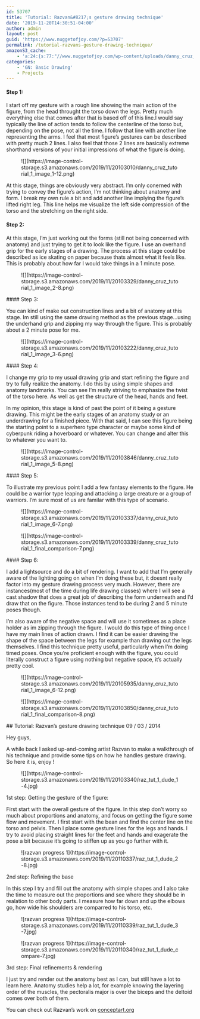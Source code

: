 ```yaml
---
id: 53707
title: 'Tutorial: Razvan&#8217;s gesture drawing technique'
date: '2019-11-20T14:30:51-04:00'
author: admin
layout: post
guid: 'https://www.nuggetofjoy.com/?p=53707'
permalink: /tutorial-razvans-gesture-drawing-technique/
amazonS3_cache:
    - 'a:24:{s:77:"//www.nuggetofjoy.com/wp-content/uploads/danny_cruz_tutorial_1_image_1-12.png";a:2:{s:2:"id";i:53762;s:11:"source_type";s:13:"media-library";}s:94:"//image-control-storage.s3.amazonaws.com/2019/11/20103010/danny_cruz_tutorial_1_image_1-12.png";a:2:{s:2:"id";i:53762;s:11:"source_type";s:13:"media-library";}s:76:"//www.nuggetofjoy.com/wp-content/uploads/danny_cruz_tutorial_1_image_2-8.png";a:2:{s:2:"id";i:53790;s:11:"source_type";s:13:"media-library";}s:93:"//image-control-storage.s3.amazonaws.com/2019/11/20103329/danny_cruz_tutorial_1_image_2-8.png";a:2:{s:2:"id";i:53790;s:11:"source_type";s:13:"media-library";}s:76:"//www.nuggetofjoy.com/wp-content/uploads/danny_cruz_tutorial_1_image_3-6.png";a:2:{s:2:"id";i:53778;s:11:"source_type";s:13:"media-library";}s:93:"//image-control-storage.s3.amazonaws.com/2019/11/20103222/danny_cruz_tutorial_1_image_3-6.png";a:2:{s:2:"id";i:53778;s:11:"source_type";s:13:"media-library";}s:76:"//www.nuggetofjoy.com/wp-content/uploads/danny_cruz_tutorial_1_image_5-8.png";a:2:{s:2:"id";i:53804;s:11:"source_type";s:13:"media-library";}s:93:"//image-control-storage.s3.amazonaws.com/2019/11/20103846/danny_cruz_tutorial_1_image_5-8.png";a:2:{s:2:"id";i:53804;s:11:"source_type";s:13:"media-library";}s:76:"//www.nuggetofjoy.com/wp-content/uploads/danny_cruz_tutorial_1_image_6-7.png";a:2:{s:2:"id";i:53794;s:11:"source_type";s:13:"media-library";}s:93:"//image-control-storage.s3.amazonaws.com/2019/11/20103337/danny_cruz_tutorial_1_image_6-7.png";a:2:{s:2:"id";i:53794;s:11:"source_type";s:13:"media-library";}s:85:"//www.nuggetofjoy.com/wp-content/uploads/danny_cruz_tutorial_1_final_comparison-7.png";a:2:{s:2:"id";i:53795;s:11:"source_type";s:13:"media-library";}s:102:"//image-control-storage.s3.amazonaws.com/2019/11/20103339/danny_cruz_tutorial_1_final_comparison-7.png";a:2:{s:2:"id";i:53795;s:11:"source_type";s:13:"media-library";}s:77:"//www.nuggetofjoy.com/wp-content/uploads/danny_cruz_tutorial_1_image_6-12.png";a:2:{s:2:"id";i:53823;s:11:"source_type";s:13:"media-library";}s:94:"//image-control-storage.s3.amazonaws.com/2019/11/20105935/danny_cruz_tutorial_1_image_6-12.png";a:2:{s:2:"id";i:53823;s:11:"source_type";s:13:"media-library";}s:85:"//www.nuggetofjoy.com/wp-content/uploads/danny_cruz_tutorial_1_final_comparison-8.png";a:2:{s:2:"id";i:53806;s:11:"source_type";s:13:"media-library";}s:102:"//image-control-storage.s3.amazonaws.com/2019/11/20103850/danny_cruz_tutorial_1_final_comparison-8.png";a:2:{s:2:"id";i:53806;s:11:"source_type";s:13:"media-library";}s:63:"//www.nuggetofjoy.com/wp-content/uploads/raz_tut_1_dude_1-4.jpg";a:2:{s:2:"id";i:53796;s:11:"source_type";s:13:"media-library";}s:80:"//image-control-storage.s3.amazonaws.com/2019/11/20103340/raz_tut_1_dude_1-4.jpg";a:2:{s:2:"id";i:53796;s:11:"source_type";s:13:"media-library";}s:63:"//www.nuggetofjoy.com/wp-content/uploads/raz_tut_1_dude_2-8.jpg";a:2:{s:2:"id";s:5:"53828";s:11:"source_type";s:13:"media-library";}s:80:"//image-control-storage.s3.amazonaws.com/2019/11/20110337/raz_tut_1_dude_2-8.jpg";a:2:{s:2:"id";s:5:"53828";s:11:"source_type";s:13:"media-library";}s:63:"//www.nuggetofjoy.com/wp-content/uploads/raz_tut_1_dude_3-7.jpg";a:2:{s:2:"id";s:5:"53829";s:11:"source_type";s:13:"media-library";}s:80:"//image-control-storage.s3.amazonaws.com/2019/11/20110339/raz_tut_1_dude_3-7.jpg";a:2:{s:2:"id";s:5:"53829";s:11:"source_type";s:13:"media-library";}s:69:"//www.nuggetofjoy.com/wp-content/uploads/raz_tut_1_dude_compare-7.jpg";a:2:{s:2:"id";s:5:"53830";s:11:"source_type";s:13:"media-library";}s:86:"//image-control-storage.s3.amazonaws.com/2019/11/20110340/raz_tut_1_dude_compare-7.jpg";a:2:{s:2:"id";s:5:"53830";s:11:"source_type";s:13:"media-library";}}'
categories:
    - 'GN: Basic Drawing'
    - Projects
---
```


#### Step 1:

I start off my gesture with a rough line showing the main action of the figure, from the head throught the torso down the legs. Pretty much everything else that comes after that is based off of this line.I would say typically the line of action tends to follow the centerline of the torso but, depending on the pose, not all the time. I follow that line with another line representing the arms. I feel that most figure’s gestures can be described with pretty much 2 lines. I also feel that those 2 lines are basically extreme shorthand versions of your initial impressions of what the figure is doing.

<figure class="wp-block-image size-large">![](https://image-control-storage.s3.amazonaws.com/2019/11/20103010/danny_cruz_tutorial_1_image_1-12.png)</figure>  
At this stage, things are obviously very abstract. I’m only conerned with trying to convey the figure’s action, I’m not thinking about anatomy and form.  
I break my own rule a bit and add another line implying the figure’s lifted right leg. This line helps me visualize the left side compression of the torso and the stretching on the right side.

#### Step 2:

At this stage, I’m just working out the forms (still not being concerned with anatomy) and just trying to get it to look like the figure. I use an overhand grip for the early stages of a drawing. The process at this stage could be described as ice skating on paper because thats almost what it feels like. This is probably about how far I would take things in a 1 minute pose.

<figure class="wp-block-image size-full">![](https://image-control-storage.s3.amazonaws.com/2019/11/20103329/danny_cruz_tutorial_1_image_2-8.png)</figure>#### Step 3:

You can kind of make out construction lines and a bit of anatomy at this stage. Im still using the same drawing method as the previous stage…using the underhand grip and zipping my way through the figure. This is probably about a 2 minute pose for me.

<figure class="wp-block-image size-large">![](https://image-control-storage.s3.amazonaws.com/2019/11/20103222/danny_cruz_tutorial_1_image_3-6.png)</figure>#### Step 4:

I change my grip to my usual drawing grip and start refining the figure and try to fully realize the anatomy. I do this by using simple shapes and anatomy landmarks. You can see I’m really striving to emphasize the twist of the torso here. As well as get the structure of the head, hands and feet.

  
In my opinion, this stage is kind of past the point of it being a gesture drawing. This might be the early stages of an anatomy study or an underdrawing for a finished piece. With that said, I can see this figure being the starting point to a superhero type character or maybe some kind of cyberpunk riding a hoverboard or whatever. You can change and alter this to whatever you want to.

<figure class="wp-block-image size-large">![](https://image-control-storage.s3.amazonaws.com/2019/11/20103846/danny_cruz_tutorial_1_image_5-8.png)</figure>#### Step 5:

To illustrate my previous point I add a few fantasy elements to the figure. He could be a warrior type leaping and attacking a large creature or a group of warriors. I’m sure most of us are familar with this type of scenario.

<figure class="wp-block-image size-large">![](https://image-control-storage.s3.amazonaws.com/2019/11/20103337/danny_cruz_tutorial_1_image_6-7.png)</figure><figure class="wp-block-image size-large">![](https://image-control-storage.s3.amazonaws.com/2019/11/20103339/danny_cruz_tutorial_1_final_comparison-7.png)</figure>#### Step 6:

I add a lightsource and do a bit of rendering. I want to add that I’m generally aware of the lighting going on when I’m doing these but, it doesnt really factor into my gesture drawing process very much. However, there are instances(most of the time during life drawing classes) where I will see a cast shadow that does a great job of describing the form underneath and I’d draw that on the figure. Those instances tend to be during 2 and 5 minute poses though.

  
I’m also aware of the negative space and will use it sometimes as a place holder as im zipping through the figure. I would do this type of thing once I have my main lines of action drawn. I find it can be easier drawing the shape of the space between the legs for example than drawing out the legs themselves. I find this technique pretty useful, particularly when I’m doing timed poses. Once you’re proficient enough with the figure, you could literally construct a figure using nothing but negative space, it’s actually pretty cool.

<figure class="wp-block-image size-large">![](https://image-control-storage.s3.amazonaws.com/2019/11/20105935/danny_cruz_tutorial_1_image_6-12.png)</figure><figure class="wp-block-image size-large">![](https://image-control-storage.s3.amazonaws.com/2019/11/20103850/danny_cruz_tutorial_1_final_comparison-8.png)</figure>## Tutorial: Razvan’s gesture drawing technique 09 / 03 / 2014

Hey guys,

A while back I asked up-and-coming artist Razvan to make a walkthrough of his technique and provide some tips on how he handles gesture drawing. So here it is, enjoy !

<figure class="wp-block-image size-large">![](https://image-control-storage.s3.amazonaws.com/2019/11/20103340/raz_tut_1_dude_1-4.jpg)</figure>1st step: Getting the gesture of the figure:

First start with the overall gesture of the figure. In this step don’t worry so much about proportions and anatomy, and focus on getting the figure some flow and movement. I first start with the bean and find the center line on the torso and pelvis. Then I place some gesture lines for the legs and hands. I try to avoid placing straight lines for the feet and hands and exagerate the pose a bit because it’s going to stiffen up as you go further with it.

<figure class="wp-block-image">![razvan progress 1](https://image-control-storage.s3.amazonaws.com/2019/11/20110337/raz_tut_1_dude_2-8.jpg)</figure>2nd step: Refining the base  
  
In this step I try and fill out the anatomy with simple shapes and I also take the time to measure out the proportions and see where they should be in realation to other body parts. I measure how far down and up the elbows go, how wide his shoulders are comparred to his torso, etc.

<figure class="wp-block-image">![razvan progress 1](https://image-control-storage.s3.amazonaws.com/2019/11/20110339/raz_tut_1_dude_3-7.jpg)</figure><figure class="wp-block-image">![razvan progress 1](https://image-control-storage.s3.amazonaws.com/2019/11/20110340/raz_tut_1_dude_compare-7.jpg)</figure>3rd step: Final refinements &amp; rendering  
  
I just try and render out the anatomy best as I can, but still have a lot to learn here. Anatomy studies help a lot, for example knowing the layering order of the muscles, the pectoralis major is over the biceps and the deltoid comes over both of them.

You can check out Razvan’s work on [conceptart.org](http://www.conceptart.org/forums/showthread.php?t=242170)